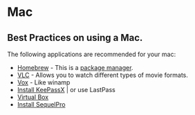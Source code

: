 # Mac
## Best Practices on using a Mac.
The following applications are recommended for your mac:
 - [Homebrew](brew.sh) - This is a [package manager](https://en.wikipedia.org/wiki/Package_manager).
 - [VLC](http://www.videolan.org/vlc/index.html) - Allows you to watch different types of movie formats.
 - [Vox](https://vox.rocks/mac-music-player) - Like winamp
 - [Install KeePassX](https://www.keepassx.org/downloads) | or use LastPass
 - [Virtual Box](https://www.virtualbox.org/wiki/Downloads)
 - [Install SequelPro](http://www.sequelpro.com/)
